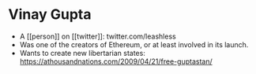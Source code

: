 # Vinay Gupta
- A [[person]] on [[twitter]]: twitter.com/leashless
- Was one of the creators of Ethereum, or at least involved in its launch.
- Wants to create new libertarian states: https://athousandnations.com/2009/04/21/free-guptastan/
